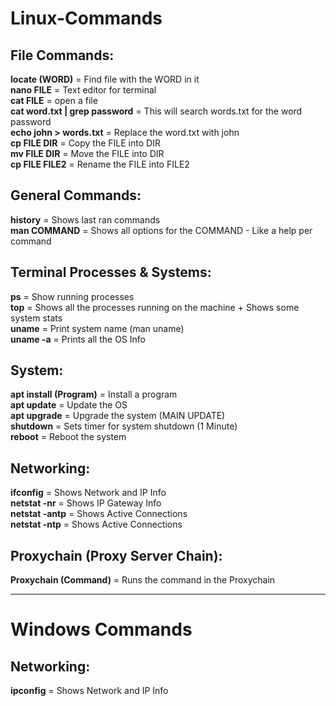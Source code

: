 # Linux-Commands

## File Commands:

**locate (WORD)** = Find file with the WORD in it<br>
**nano FILE** = Text editor for terminal<br>
**cat FILE** = open a file<br>
**cat word.txt | grep password** = This will search words.txt for the word password<br>
**echo john > words.txt** = Replace the word.txt with john<br>
**cp FILE DIR** =  Copy the FILE into DIR<br>
**mv FILE DIR** =  Move the FILE into DIR<br>
**cp FILE FILE2** =  Rename the FILE into FILE2<br>

## General Commands:

**history** = Shows last ran commands<br>
**man COMMAND** = Shows all options for the COMMAND - Like a help per command<br>

## Terminal Processes & Systems:

**ps** = Show running processes<br>
**top** = Shows all the processes running on the machine + Shows some system stats<br>
**uname** = Print system name (man uname)<br>
**uname -a** = Prints all the OS Info<br>

## System:

**apt install (Program)** = Install a program<br>
**apt update** = Update the OS<br>
**apt upgrade** = Upgrade the system (MAIN UPDATE)<br>
**shutdown** = Sets timer for system shutdown (1 Minute)<br>
**reboot** = Reboot the system<br>

## Networking:

**ifconfig** = Shows Network and IP Info<br>
**netstat -nr** = Shows IP Gateway Info<br>
**netstat -antp** = Shows Active Connections<br>
**netstat -ntp** = Shows Active Connections<br>

## Proxychain (Proxy Server Chain):

**Proxychain (Command)** = Runs the command in the Proxychain<br>

<hr>

# Windows Commands

## Networking:

**ipconfig** = Shows Network and IP Info
